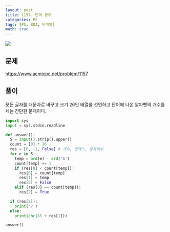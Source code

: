 ```yaml
---
layout: post
title: 1157. 단어 공부
categories: PS
tags: [PS, BOJ, 단계별]
math: true
---
```


<img src="https://onlinejudgeimages.s3-ap-northeast-1.amazonaws.com/images/boj-og.png" />

## 문제

https://www.acmicpc.net/problem/1157

## 풀이

모든 글자를 대문자로 바꾸고 크기 26인 배열을 선언하고 단어에 나온 알파벳의 개수를 세는 간단한 문제이다.

```python
import sys
input = sys.stdin.readline

def answer():
  S = input().strip().upper()
  count = [0] * 26
  res = [0, -1, False] # 개수, 인덱스, 중복여부
  for e in S:
    temp = ord(e) - ord('A')
    count[temp] += 1
    if (res[0] < count[temp]):
      res[0] = count[temp]
      res[1] = temp
      res[2] = False
    elif (res[0] == count[temp]):
      res[2] = True

  if (res[2]):
    print('?')
  else:
    print(chr(65 + res[1]))

answer()

```
